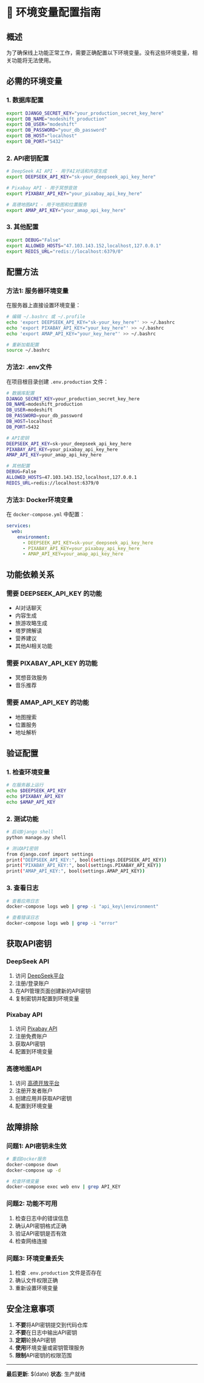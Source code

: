 # 🔧 环境变量配置指南

## 概述
为了确保线上功能正常工作，需要正确配置以下环境变量。没有这些环境变量，相关功能将无法使用。

## 必需的环境变量

### 1. 数据库配置
```bash
export DJANGO_SECRET_KEY="your_production_secret_key_here"
export DB_NAME="modeshift_production"
export DB_USER="modeshift"
export DB_PASSWORD="your_db_password"
export DB_HOST="localhost"
export DB_PORT="5432"
```

### 2. API密钥配置
```bash
# DeepSeek AI API - 用于AI对话和内容生成
export DEEPSEEK_API_KEY="sk-your_deepseek_api_key_here"

# Pixabay API - 用于冥想音效
export PIXABAY_API_KEY="your_pixabay_api_key_here"

# 高德地图API - 用于地图和位置服务
export AMAP_API_KEY="your_amap_api_key_here"
```

### 3. 其他配置
```bash
export DEBUG="False"
export ALLOWED_HOSTS="47.103.143.152,localhost,127.0.0.1"
export REDIS_URL="redis://localhost:6379/0"
```

## 配置方法

### 方法1: 服务器环境变量
在服务器上直接设置环境变量：
```bash
# 编辑 ~/.bashrc 或 ~/.profile
echo 'export DEEPSEEK_API_KEY="sk-your_key_here"' >> ~/.bashrc
echo 'export PIXABAY_API_KEY="your_key_here"' >> ~/.bashrc
echo 'export AMAP_API_KEY="your_key_here"' >> ~/.bashrc

# 重新加载配置
source ~/.bashrc
```

### 方法2: .env文件
在项目根目录创建 `.env.production` 文件：
```bash
# 数据库配置
DJANGO_SECRET_KEY=your_production_secret_key_here
DB_NAME=modeshift_production
DB_USER=modeshift
DB_PASSWORD=your_db_password
DB_HOST=localhost
DB_PORT=5432

# API密钥
DEEPSEEK_API_KEY=sk-your_deepseek_api_key_here
PIXABAY_API_KEY=your_pixabay_api_key_here
AMAP_API_KEY=your_amap_api_key_here

# 其他配置
DEBUG=False
ALLOWED_HOSTS=47.103.143.152,localhost,127.0.0.1
REDIS_URL=redis://localhost:6379/0
```

### 方法3: Docker环境变量
在 `docker-compose.yml` 中配置：
```yaml
services:
  web:
    environment:
      - DEEPSEEK_API_KEY=sk-your_deepseek_api_key_here
      - PIXABAY_API_KEY=your_pixabay_api_key_here
      - AMAP_API_KEY=your_amap_api_key_here
```

## 功能依赖关系

### 需要 DEEPSEEK_API_KEY 的功能
- AI对话聊天
- 内容生成
- 旅游攻略生成
- 塔罗牌解读
- 营养建议
- 其他AI相关功能

### 需要 PIXABAY_API_KEY 的功能
- 冥想音效服务
- 音乐推荐

### 需要 AMAP_API_KEY 的功能
- 地图搜索
- 位置服务
- 地址解析

## 验证配置

### 1. 检查环境变量
```bash
# 在服务器上运行
echo $DEEPSEEK_API_KEY
echo $PIXABAY_API_KEY
echo $AMAP_API_KEY
```

### 2. 测试功能
```bash
# 启动Django shell
python manage.py shell

# 测试API密钥
from django.conf import settings
print("DEEPSEEK_API_KEY:", bool(settings.DEEPSEEK_API_KEY))
print("PIXABAY_API_KEY:", bool(settings.PIXABAY_API_KEY))
print("AMAP_API_KEY:", bool(settings.AMAP_API_KEY))
```

### 3. 查看日志
```bash
# 查看应用日志
docker-compose logs web | grep -i "api_key\|environment"

# 查看错误日志
docker-compose logs web | grep -i "error"
```

## 获取API密钥

### DeepSeek API
1. 访问 [DeepSeek平台](https://platform.deepseek.com/)
2. 注册/登录账户
3. 在API管理页面创建新的API密钥
4. 复制密钥并配置到环境变量

### Pixabay API
1. 访问 [Pixabay API](https://pixabay.com/api/docs/)
2. 注册免费账户
3. 获取API密钥
4. 配置到环境变量

### 高德地图API
1. 访问 [高德开放平台](https://lbs.amap.com/)
2. 注册开发者账户
3. 创建应用并获取API密钥
4. 配置到环境变量

## 故障排除

### 问题1: API密钥未生效
```bash
# 重启Docker服务
docker-compose down
docker-compose up -d

# 检查环境变量
docker-compose exec web env | grep API_KEY
```

### 问题2: 功能不可用
1. 检查日志中的错误信息
2. 确认API密钥格式正确
3. 验证API密钥是否有效
4. 检查网络连接

### 问题3: 环境变量丢失
1. 检查 `.env.production` 文件是否存在
2. 确认文件权限正确
3. 重新设置环境变量

## 安全注意事项

1. **不要**将API密钥提交到代码仓库
2. **不要**在日志中输出API密钥
3. **定期**轮换API密钥
4. **使用**环境变量或密钥管理服务
5. **限制**API密钥的权限范围

---
**最后更新**: $(date)
**状态**: 生产就绪
